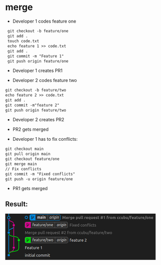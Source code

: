 # merge


- Developer 1 codes feature one
``` 
 git checkout -b feature/one
 git add .
 touch code.txt
 echo feature 1 >> code.txt
 git add .
 git commit -m "Feature 1"
 git push origin feature/one
```

- Developer 1 creates PR1

- Developer 2 codes feature two
``` 
git checkout -b feature/two
echo feature 2 >> code.txt
git add .
git commit -m"feature 2"
git push origin feature/two
```

- Developer 2 creates PR2

- PR2 gets merged

- Developer 1 has to fix conflicts: 

``` // Developer 1
git checkout main
git pull origin main
git checkout feature/one
git merge main
// Fix conflicts
git commit -m "Fixed conflicts"
git push -u origin feature/one
```

- PR1 gets merged

## Result:

![Spaghetti Graph](./result.png)